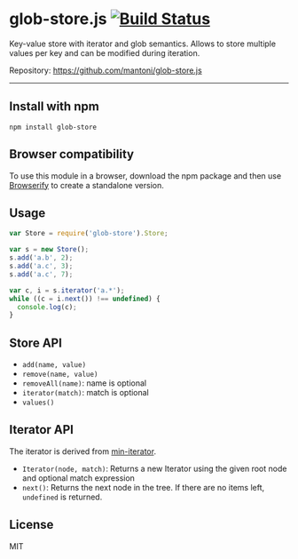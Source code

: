 # glob-store.js [![Build Status](https://travis-ci.org/mantoni/glob-store.js.png?branch=master)](http://travis-ci.org/mantoni/glob-store.js)

Key-value store with iterator and glob semantics. Allows to store multiple
values per key and can be modified during iteration.

Repository: <https://github.com/mantoni/glob-store.js>

---

## Install with npm

```
npm install glob-store
```

## Browser compatibility

To use this module in a browser, download the npm package and then use
[Browserify](http://browserify.org) to create a standalone version.

## Usage

```js
var Store = require('glob-store').Store;

var s = new Store();
s.add('a.b', 2);
s.add('a.c', 3);
s.add('a.c', 7);

var c, i = s.iterator('a.*');
while ((c = i.next()) !== undefined) {
  console.log(c);
}
```

## Store API

- `add(name, value)`
- `remove(name, value)`
- `removeAll(name)`: name is optional
- `iterator(match)`: match is optional
- `values()`

## Iterator API

The iterator is derived from [min-iterator][].

- `Iterator(node, match)`: Returns a new Iterator using the given root node and
  optional match expression
- `next()`: Returns the next node in the tree. If there are no items left,
  `undefined` is returned.

[min-iterator]: https://github.com/mantoni/min-iterator.js

## License

MIT
